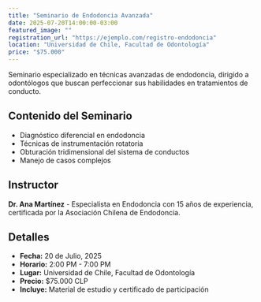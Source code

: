 ```yaml
---
title: "Seminario de Endodoncia Avanzada"
date: 2025-07-20T14:00:00-03:00
featured_image: ""
registration_url: "https://ejemplo.com/registro-endodoncia"
location: "Universidad de Chile, Facultad de Odontología"
price: "$75.000"
---
```


Seminario especializado en técnicas avanzadas de endodoncia, dirigido a odontólogos que buscan perfeccionar sus habilidades en tratamientos de conducto.

## Contenido del Seminario

- Diagnóstico diferencial en endodoncia
- Técnicas de instrumentación rotatoria
- Obturación tridimensional del sistema de conductos
- Manejo de casos complejos

## Instructor

**Dr. Ana Martínez** - Especialista en Endodoncia con 15 años de experiencia, certificada por la Asociación Chilena de Endodoncia.

## Detalles

- **Fecha:** 20 de Julio, 2025
- **Horario:** 2:00 PM - 7:00 PM
- **Lugar:** Universidad de Chile, Facultad de Odontología
- **Precio:** $75.000 CLP
- **Incluye:** Material de estudio y certificado de participación

